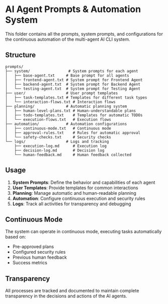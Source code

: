 # AI Agent Prompts & Automation System

This folder contains all the prompts, system prompts, and configurations for the continuous automation of the multi-agent AI CLI system.

## Structure

```
prompts/
├── system/                 # System prompts for each agent
│   ├── base-agent.txt     # Base prompt for all agents
│   ├── frontend-agent.txt # System prompt for Frontend Agent
│   ├── backend-agent.txt  # System prompt for Backend Agent
│   └── testing-agent.txt  # System prompt for Testing Agent
├── user/                  # User prompt templates
│   ├── task-templates.txt # Templates for different task types
│   └── interaction-flows.txt # Interaction flows
├── planning/              # Automatic planning system
│   ├── human-level-plans.txt # Human-understandable plans
│   ├── todo-templates.txt    # Templates for automatic TODOs
│   └── execution-flows.txt   # Execution flows
├── automation/            # Automation configurations
│   ├── continuous-mode.txt   # Continuous mode
│   ├── approval-rules.txt    # Rules for automatic approval
│   └── safety-checks.txt     # Security checks
└── logs/                  # Logs and tracking
    ├── execution-log.md      # Execution log
    ├── decision-log.md       # Decision log
    └── human-feedback.md     # Human feedback collected
```

## Usage

1. **System Prompts**: Define the behavior and capabilities of each agent
2. **User Templates**: Provide templates for common interactions
3. **Planning**: Manage automatic and human-readable planning
4. **Automation**: Configure continuous execution and security rules
5. **Logs**: Track all activities for transparency and debugging

## Continuous Mode

The system can operate in continuous mode, executing tasks automatically based on:
- Pre-approved plans
- Configured security rules
- Previous human feedback
- Success metrics

## Transparency

All processes are tracked and documented to maintain complete transparency in the decisions and actions of the AI agents.
